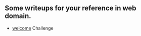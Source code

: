 ## Some writeups for your reference in web domain.

* [welcome](http://klsgit-wgcs.github.io/VishwaCTF-2023/writeups/web/welcome) Challenge
